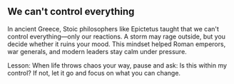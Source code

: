 ## We can't control everything

In ancient Greece, Stoic philosophers like Epictetus taught that we can't control everything—only our reactions. A storm may rage outside, but you decide whether it ruins your mood. This mindset helped Roman emperors, war generals, and modern leaders stay calm under pressure.

Lesson: When life throws chaos your way, pause and ask: Is this within my control? If not, let it go and focus on what you can change.

